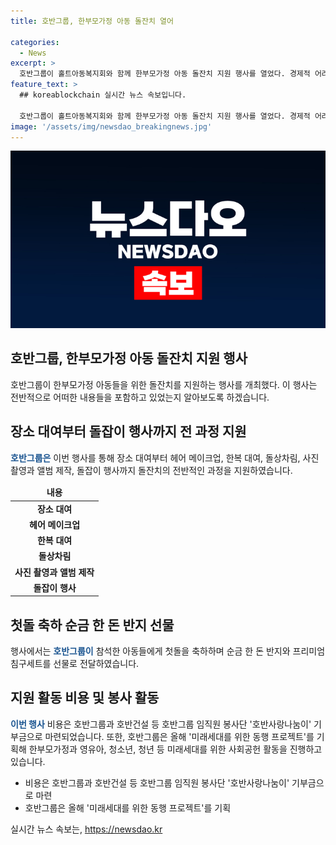 ```yaml
---
title: 호반그룹, 한부모가정 아동 돌잔치 열어

categories:
  - News
excerpt: >
  호반그룹이 홀트아동복지회와 함께 한부모가정 아동 돌잔치 지원 행사를 열었다. 경제적 어려움으로 돌잔치를 할 수 없던 한부모가정 아동 10명과 가족 등 60여 명이 참석했고, 행사에서는 장소 대여부터 돌잡이 행사까지 모든 과정을 지원했다. 또한, 순금 한 돈 반지와 프리미엄 침구세트를 선물로 전달했으며 이벤트 비용은 호반그룹과 임직원 봉사단 호반사랑나눔이 기부금으로 지원됐다. 이와 함께, 올해 미래세대를 위한 동행 프로젝트를 통해 다양한 사회공헌 활동을 전개 중이다. (150자)
feature_text: >
  ## koreablockchain 실시간 뉴스 속보입니다.

  호반그룹이 홀트아동복지회와 함께 한부모가정 아동 돌잔치 지원 행사를 열었다. 경제적 어려움으로 돌잔치를 할 수 없던 한부모가정 아동 10명과 가족 등 60여 명이 참석했고, 행사에서는 장소 대여부터 돌잡이 행사까지 모든 과정을 지원했다. 또한, 순금 한 돈 반지와 프리미엄 침구세트를 선물로 전달했으며 이벤트 비용은 호반그룹과 임직원 봉사단 호반사랑나눔이 기부금으로 지원됐다. 이와 함께, 올해 미래세대를 위한 동행 프로젝트를 통해 다양한 사회공헌 활동을 전개 중이다. (150자)
image: '/assets/img/newsdao_breakingnews.jpg'
---
```


<p><img src="/assets/img/newsdao_breakingnews.jpg" alt="koreablockchain 속보" /></p>

<h2 data-ke-size="size26">호반그룹, 한부모가정 아동 돌잔치 지원 행사</h2>

<p data-ke-size="size16">호반그룹이 한부모가정 아동들을 위한 돌잔치를 지원하는 행사를 개최했다. 이 행사는 전반적으로 어떠한 내용들을 포함하고 있었는지 알아보도록 하겠습니다.</p>

<h2>장소 대여부터 돌잡이 행사까지 전 과정 지원</h2>

<p data-ke-size="size16"><b><span style="color: #1a5490;">호반그룹은</span></b> 이번 행사를 통해 장소 대여부터 헤어 메이크업, 한복 대여, 돌상차림, 사진 촬영과 앨범 제작, 돌잡이 행사까지 돌잔치의 전반적인 과정을 지원하였습니다.</p>

<table>
<thead>
<tr>
<td style="text-align: center; height: 17px;"><b>내용</b></td>
</tr>
</thead>
<tr>
<td style="text-align: center; height: 17px;"><b>장소 대여</b></td>
</tr>
<tr>
<td style="text-align: center; height: 17px;"><b>헤어 메이크업</b></td>
</tr>
<tr>
<td style="text-align: center; height: 17px;"><b>한복 대여</b></td>
</tr>
<tr>
<td style="text-align: center; height: 17px;"><b>돌상차림</b></td>
</tr>
<tr>
<td style="text-align: center; height: 17px;"><b>사진 촬영과 앨범 제작</b></td>
</tr>
<tr>
<td style="text-align: center; height: 17px;"><b>돌잡이 행사</b></td>
</tr>
</table>

<h2>첫돌 축하 순금 한 돈 반지 선물</h2>

<p data-ke-size="size16">행사에서는 <b><span style="color: #1a5490;">호반그룹이</span></b> 참석한 아동들에게 첫돌을 축하하며 순금 한 돈 반지와 프리미엄 침구세트를 선물로 전달하였습니다.</p>

<h2>지원 활동 비용 및 봉사 활동</h2>

<p data-ke-size="size16"><b><span style="color: #1a5490;">이번 행사</span></b> 비용은 호반그룹과 호반건설 등 호반그룹 임직원 봉사단 '호반사랑나눔이' 기부금으로 마련되었습니다. 또한, 호반그룹은 올해 '미래세대를 위한 동행 프로젝트'를 기획해 한부모가정과 영유아, 청소년, 청년 등 미래세대를 위한 사회공헌 활동을 진행하고 있습니다.</p>

<ul>
<li>비용은 호반그룹과 호반건설 등 호반그룹 임직원 봉사단 '호반사랑나눔이' 기부금으로 마련</li>
<li>호반그룹은 올해 '미래세대를 위한 동행 프로젝트'를 기획</li>
</ul>
실시간 뉴스 속보는, <a href="https://newsdao.kr" rel="dofollow">https://newsdao.kr</a>


